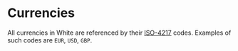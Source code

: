 # Currencies

All currencies in White are referenced by their [ISO-4217](https://en.wikipedia.org/wiki/ISO_4217) codes.
Examples of such codes are `EUR`, `USD`, `GBP`.
